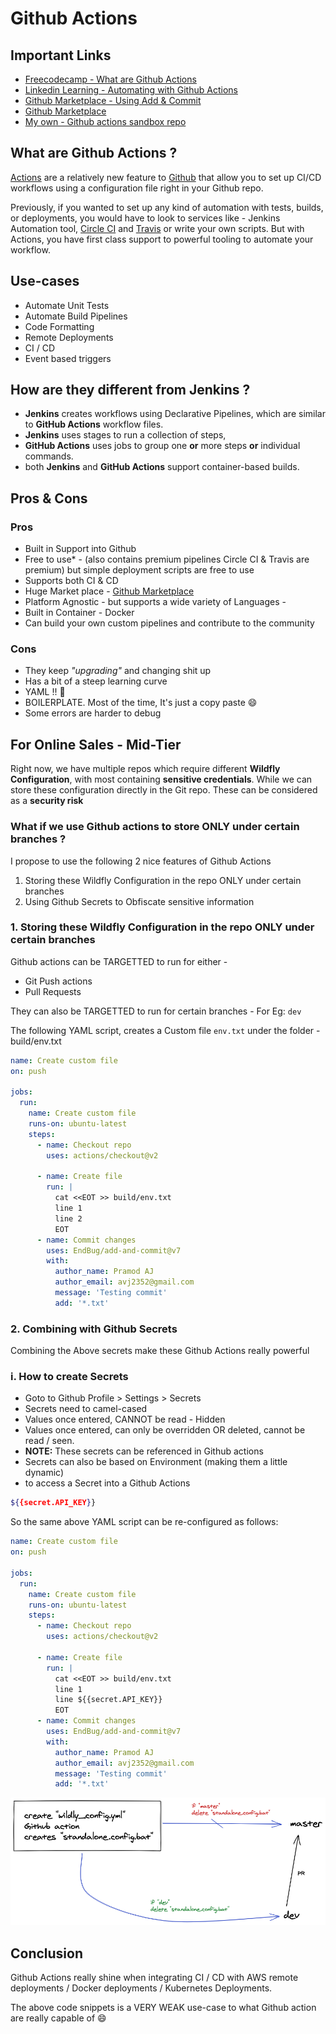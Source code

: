 # Github Actions

## Important Links

- [Freecodecamp - What are Github Actions](https://www.freecodecamp.org/news/what-are-github-actions-and-how-can-you-automate-tests-and-slack-notifications/)
- [Linkedin Learning - Automating with Github Actions](https://www.linkedin.com/learning/learning-github-actions-2/automating-with-github-actions-2)
- [Github Marketplace - Using Add & Commit](https://github.com/marketplace/actions/add-commit)
- [Github Marketplace](https://github.com/marketplace)
- [My own - Github actions sandbox repo](https://github.com/avj2352/github-actions-essential)



## What are Github Actions ?

[Actions](https://github.com/features/actions) are a relatively new feature to [Github](https://github.com/) that allow you to set up CI/CD workflows using a configuration file right in your Github repo.

Previously, if you wanted to set up any kind of automation with tests, builds, or deployments, you would have to look to services like - Jenkins Automation tool, [Circle CI](https://circleci.com/) and [Travis](https://travis-ci.org/) or write your own scripts. But with Actions, you have first class support to powerful tooling to automate your workflow.



## Use-cases

- Automate Unit Tests
- Automate Build Pipelines
- Code Formatting
- Remote Deployments
- CI / CD
- Event based triggers



## How are they different from Jenkins ?

- **Jenkins** creates workflows using Declarative Pipelines, which are similar to **GitHub Actions** workflow files. 
- **Jenkins** uses stages to run a collection of steps, 
- **GitHub Actions** uses jobs to group one **or** more steps **or** individual commands. 
- both **Jenkins** and **GitHub Actions** support container-based builds.



## Pros & Cons

### Pros

- Built in Support into Github
- Free to use* -  (also contains premium pipelines Circle CI & Travis are premium) but simple deployment scripts are free to use
- Supports both CI & CD
- Huge Market place - [Github Marketplace](https://github.com/marketplace)
- Platform Agnostic - but supports a wide variety of Languages - 
- Built in Container - Docker
- Can build your own custom pipelines and contribute to the community

### Cons

- They keep _"upgrading"_ and changing shit up
- Has a bit of a steep learning curve
- YAML !! :thinking:
- BOILERPLATE. Most of the time, It's just a copy paste :smile:
- Some errors are harder to debug



## For Online Sales - Mid-Tier

Right now, we have multiple repos which require different **Wildfly Configuration**, with most containing **sensitive credentials**. While we can store these configuration directly in the Git repo. These can be considered as a **security risk**



### What if we use Github actions to store ONLY under certain branches ?

I propose to use the following 2 nice features of Github Actions

1. Storing these Wildfly Configuration in the repo ONLY under certain branches
2. Using Github Secrets to Obfiscate sensitive information



### 1. Storing these Wildfly Configuration in the repo ONLY under certain branches

Github actions can be TARGETTED to run for either -

- Git Push actions
- Pull Requests

They can also be TARGETTED to run for certain branches - For Eg: `dev`

The following YAML script, creates a Custom file `env.txt` under the folder - build/env.txt

```yml
name: Create custom file
on: push

jobs:
  run:
    name: Create custom file
    runs-on: ubuntu-latest
    steps:
      - name: Checkout repo
        uses: actions/checkout@v2

      - name: Create file
        run: |
          cat <<EOT >> build/env.txt
          line 1
          line 2
          EOT
      - name: Commit changes
        uses: EndBug/add-and-commit@v7
        with:
          author_name: Pramod AJ
          author_email: avj2352@gmail.com
          message: 'Testing commit'
          add: '*.txt'
```

### 2. Combining with Github Secrets 

Combining the Above secrets make these Github Actions really powerful

### i. How to create Secrets

- Goto to Github Profile > Settings > Secrets
- Secrets need to camel-cased
- Values once entered, CANNOT be read  - Hidden
- Values once entered, can only be overridden OR deleted, cannot be read / seen.
- **NOTE:** These secrets can be referenced in Github actions
- Secrets can also be based on Environment (making them a little dynamic)
- to access a Secret into a Github Actions

```bash
${{secret.API_KEY}}
```

So the same above YAML script can be re-configured as follows:

```yaml
name: Create custom file
on: push

jobs:
  run:
    name: Create custom file
    runs-on: ubuntu-latest
    steps:
      - name: Checkout repo
        uses: actions/checkout@v2

      - name: Create file
        run: |
          cat <<EOT >> build/env.txt
          line 1
          line ${{secret.API_KEY}}
          EOT
      - name: Commit changes
        uses: EndBug/add-and-commit@v7
        with:
          author_name: Pramod AJ
          author_email: avj2352@gmail.com
          message: 'Testing commit'
          add: '*.txt'
```

![Github Action](./img/github-action.png)



## Conclusion

Github Actions really shine when integrating CI / CD with AWS remote deployments / Docker deployments / Kubernetes Deployments.

The above code snippets is a VERY WEAK use-case to what Github action are really capable of :smile:

